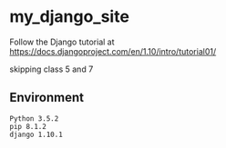 # my_django_site

Follow the Django tutorial at https://docs.djangoproject.com/en/1.10/intro/tutorial01/

skipping class 5 and 7

## Environment

    Python 3.5.2
    pip 8.1.2
    django 1.10.1

